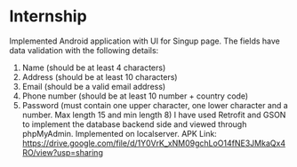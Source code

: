 # Internship
Implemented Android application with UI for Singup page. The fields have data validation with the following details:
1. Name (should be at least 4 characters)
2. Address (should be at least 10 characters)
3. Email (should be a valid email address)
4. Phone number (should be at least 10 number + country code)
5. Password (must contain one upper character, one lower character and a number. Max length 15 and min length 8)
I have used Retrofit and GSON to implement the database backend side and viewed through phpMyAdmin. Implemented on localserver.
APK Link:
https://drive.google.com/file/d/1Y0VrK_xNM09gchLoO14fNE3JMkaQx4RO/view?usp=sharing
